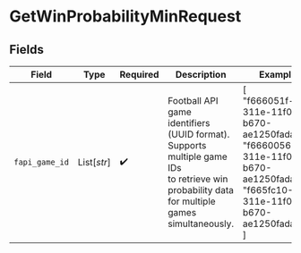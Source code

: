 # GetWinProbabilityMinRequest


## Fields

| Field                                                                                                                                        | Type                                                                                                                                         | Required                                                                                                                                     | Description                                                                                                                                  | Example                                                                                                                                      |
| -------------------------------------------------------------------------------------------------------------------------------------------- | -------------------------------------------------------------------------------------------------------------------------------------------- | -------------------------------------------------------------------------------------------------------------------------------------------- | -------------------------------------------------------------------------------------------------------------------------------------------- | -------------------------------------------------------------------------------------------------------------------------------------------- |
| `fapi_game_id`                                                                                                                               | List[*str*]                                                                                                                                  | :heavy_check_mark:                                                                                                                           | Football API game identifiers (UUID format). Supports multiple game IDs<br/>to retrieve win probability data for multiple games simultaneously.<br/> | [<br/>"f666051f-311e-11f0-b670-ae1250fadad1",<br/>"f6660056-311e-11f0-b670-ae1250fadad1",<br/>"f665fc10-311e-11f0-b670-ae1250fadad1"<br/>]   |